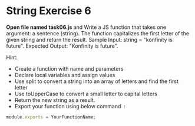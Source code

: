 # String Exercise 6

**Open file named task06.js** and Write a JS function that takes one argument: a sentence (string). The function capitalizes the first letter of the given string and return the result. Sample Input: string = "konfinity is future". Expected Output: "Konfinity is future".

Hint:

- Create a function with name and parameters
- Declare local variables and assign values
- Use split to convert a string into an array of letters and find the first letter
- Use toUpperCase to convert a small letter to capital letters
- Return the new string as a result.
- Export your function using below command  :

```js
module.exports = YourFunctionName;
```